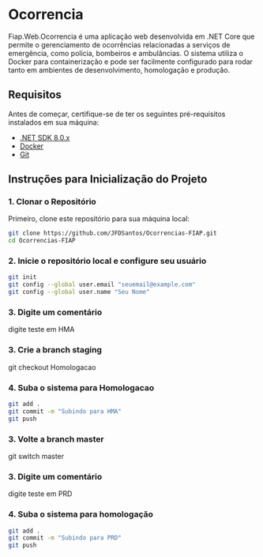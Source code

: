 
# Ocorrencia

Fiap.Web.Ocorrencia é uma aplicação web desenvolvida em .NET Core que permite o gerenciamento de ocorrências relacionadas a serviços de emergência, como polícia, bombeiros e ambulâncias. O sistema utiliza o Docker para containerização e pode ser facilmente configurado para rodar tanto em ambientes de desenvolvimento, homologação e produção.

## Requisitos

Antes de começar, certifique-se de ter os seguintes pré-requisitos instalados em sua máquina:

- [.NET SDK 8.0.x](https://dotnet.microsoft.com/download)
- [Docker](https://www.docker.com/)
- [Git](https://git-scm.com/)

## Instruções para Inicialização do Projeto

### 1. Clonar o Repositório

Primeiro, clone este repositório para sua máquina local:

```bash
git clone https://github.com/JFDSantos/Ocorrencias-FIAP.git
cd Ocorrencias-FIAP
```

### 2. Inicie o repositório local e configure seu usuário

```bash
git init
git config --global user.email "seuemail@example.com"
git config --global user.name "Seu Nome"
```
### 3. Digite um comentário 
digite teste em HMA

### 3. Crie a branch staging
git checkout Homologacao

### 4. Suba o sistema para Homologacao
```bash
git add .
git commit -m "Subindo para HMA"
git push 
```
### 3. Volte a branch master
git switch master

### 3. Digite um comentário 
digite teste em PRD

### 4. Suba o sistema para homologação
```bash
git add .
git commit -m "Subindo para PRD"
git push 
```
